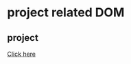 # project related DOM

## project

[Click here](https://github.com/hiteshchoudhary/js-hindi-youtube/blob/main/07_projects/projectsset1.md)